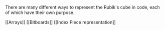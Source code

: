 There are many different ways to represent the Rubik's cube in code, each of which have their own purpose.

[[Arrays]]
[[Bitboards]]
[[Index Piece representation]]